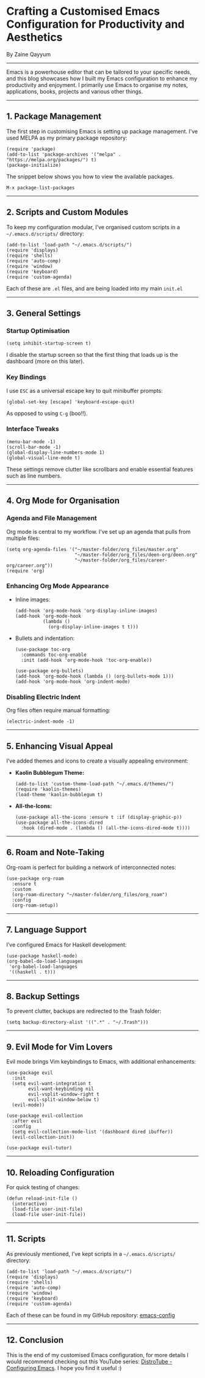 # Crafting a Customised Emacs Configuration for Productivity and Aesthetics

By Zaine Qayyum

---

Emacs is a powerhouse editor that can be tailored to your specific needs, and this blog showcases how I built my Emacs configuration to enhance my productivity and enjoyment. I primarily use Emacs to organise my notes, applications, books, projects and various other things. 

---

## **1. Package Management**

The first step in customising Emacs is setting up package management. I’ve used MELPA as my primary package repository:

```elisp
(require 'package)
(add-to-list 'package-archives '("melpa" . "https://melpa.org/packages/") t)
(package-initialize)
```

The snippet below shows you how to view the available packages.

```elisp
M-x package-list-packages
```
---

## **2. Scripts and Custom Modules**

To keep my configuration modular, I’ve organised custom scripts in a `~/.emacs.d/scripts/` directory:

```elisp
(add-to-list 'load-path "~/.emacs.d/scripts/")
(require 'displays)
(require 'shells)
(require 'auto-comp)
(require 'window)
(require 'keyboard)
(require 'custom-agenda)
```

Each of these are `.el` files, and are being loaded into my main `init.el` 

---

## **3. General Settings**

### Startup Optimisation

```elisp
(setq inhibit-startup-screen t)
```

I disable the startup screen so that the first thing that loads up is the dashboard (more on this later).

### Key Bindings

I use `ESC` as a universal escape key to quit minibuffer prompts:

```elisp
(global-set-key [escape] 'keyboard-escape-quit)
```

As opposed to using `C-g` (boo!!).

### Interface Tweaks


```elisp
(menu-bar-mode -1)
(scroll-bar-mode -1)
(global-display-line-numbers-mode 1)
(global-visual-line-mode t)
```

These settings remove clutter like scrollbars and enable essential features such as line numbers.

---

## **4. Org Mode for Organisation**

### Agenda and File Management

Org mode is central to my workflow. I’ve set up an agenda that pulls from multiple files:

```elisp
(setq org-agenda-files '("~/master-folder/org_files/master.org"
                         "~/master-folder/org_files/deen-org/deen.org"
                         "~/master-folder/org_files/career-org/career.org"))
(require 'org)
```

### Enhancing Org Mode Appearance

- Inline images:

  ```elisp
  (add-hook 'org-mode-hook 'org-display-inline-images)
  (add-hook 'org-mode-hook
            (lambda ()
              (org-display-inline-images t t)))
  ```

- Bullets and indentation:

  ```elisp
  (use-package toc-org
    :commands toc-org-enable
    :init (add-hook 'org-mode-hook 'toc-org-enable))

  (use-package org-bullets)
  (add-hook 'org-mode-hook (lambda () (org-bullets-mode 1)))
  (add-hook 'org-mode-hook 'org-indent-mode)
  ```

### Disabling Electric Indent

Org files often require manual formatting:

```elisp
(electric-indent-mode -1)
```

---

## **5. Enhancing Visual Appeal**

I’ve added themes and icons to create a visually appealing environment:

- **Kaolin Bubblegum Theme:**

  ```elisp
  (add-to-list 'custom-theme-load-path "~/.emacs.d/themes/")
  (require 'kaolin-themes)
  (load-theme 'kaolin-bubblegum t)
  ```

- **All-the-Icons:**

  ```elisp
  (use-package all-the-icons :ensure t :if (display-graphic-p))
  (use-package all-the-icons-dired
    :hook (dired-mode . (lambda () (all-the-icons-dired-mode t))))
  ```

---

## **6. Roam and Note-Taking**

Org-roam is perfect for building a network of interconnected notes:

```elisp
(use-package org-roam
  :ensure t
  :custom
  (org-roam-directory "~/master-folder/org_files/org_roam")
  :config
  (org-roam-setup))
```

---

## **7. Language Support**

I’ve configured Emacs for Haskell development:

```elisp
(use-package haskell-mode)
(org-babel-do-load-languages
 'org-babel-load-languages
 '((haskell . t)))
```

---

## **8. Backup Settings**

To prevent clutter, backups are redirected to the Trash folder:

```elisp
(setq backup-directory-alist '((".*" . "~/.Trash")))
```

---

## **9. Evil Mode for Vim Lovers**

Evil mode brings Vim keybindings to Emacs, with additional enhancements:

```elisp
(use-package evil
  :init
  (setq evil-want-integration t
        evil-want-keybinding nil
        evil-vsplit-window-right t
        evil-split-window-below t)
  (evil-mode))

(use-package evil-collection
  :after evil
  :config
  (setq evil-collection-mode-list '(dashboard dired ibuffer))
  (evil-collection-init))

(use-package evil-tutor)
```

---

## **10. Reloading Configuration**

For quick testing of changes:

```elisp
(defun reload-init-file ()
  (interactive)
  (load-file user-init-file)
  (load-file user-init-file))
```

---

## **11. Scripts**

As previously mentioned, I’ve kept scripts in a `~/.emacs.d/scripts/` directory:

```elisp
(add-to-list 'load-path "~/.emacs.d/scripts/")
(require 'displays)
(require 'shells)
(require 'auto-comp)
(require 'window)
(require 'keyboard)
(require 'custom-agenda)
```

Each of these can be found in my GitHub repository: [emacs-config](https://github.com/zainezq/dot-files)

---

## **12. Conclusion**

This is the end of my customised Emacs configuration, for more details I would recommend checking out this YouTube series: [DistroTube  - Configuring Emacs](https://www.youtube.com/playlist?list=PL5--8gKSku15e8lXf7aLICFmAHQVo0KXX). I hope you find it useful :)
